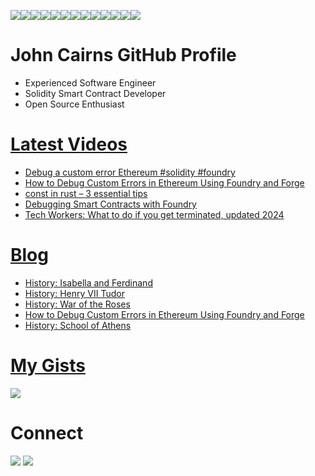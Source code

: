<img src="https://img.shields.io/badge/Ethereum-3C3C3D?style=for-the-badge&logo=Ethereum&logoColor=white" /><img src="https://img.shields.io/badge/Docker-2CA5E0?style=for-the-badge&logo=docker&logoColor=white" /><img src="https://img.shields.io/badge/VSCode-0078D4?style=for-the-badge&logo=visual%20studio%20code&logoColor=white" /><img src="https://img.shields.io/badge/C%2B%2B-00599C?style=for-the-badge&logo=c%2B%2B&logoColor=white" /><img src="https://img.shields.io/badge/Python-FFD43B?style=for-the-badge&logo=python&logoColor=blue" /><img src="https://img.shields.io/badge/Solidity-e6e6e6?style=for-the-badge&logo=solidity&logoColor=black" /><img src="https://img.shields.io/badge/Rust-black?style=for-the-badge&logo=rust&logoColor=#E57324" /><img src="https://img.shields.io/badge/WebAssembly-654FF0?style=for-the-badge&logo=WebAssembly&logoColor=white" /><img src="https://img.shields.io/badge/Linux-FCC624?style=for-the-badge&logo=linux&logoColor=black" /><img src="https://img.shields.io/badge/Debian-A81D33?style=for-the-badge&logo=debian&logoColor=white" /><img src="https://img.shields.io/badge/GitHub-100000?style=for-the-badge&logo=github&logoColor=white" /><img src="https://img.shields.io/badge/OpenZeppelin-4E5EE4?logo=OpenZeppelin&logoColor=fff&style=for-the-badge" /><img src="https://shields.io/badge/foundry-0f121d?style=for-the-badge&logo=hyperledger&logoColor=white" />

# John Cairns GitHub Profile

-   Experienced Software Engineer
-   Solidity Smart Contract Developer
-   Open Source Enthusiast

# [Latest Videos](https://www.youtube.com/@johnacairns)

<!-- VIDEO-LIST:START -->
- [Debug a custom error Ethereum #solidity #foundry](https://www.youtube.com/watch?v=AnGDygczGp8)
- [How to Debug Custom Errors in Ethereum Using Foundry and Forge](https://www.youtube.com/watch?v=Q3dPEYfbqcI)
- [const in rust – 3 essential tips](https://www.youtube.com/watch?v=q4aXvWwY_6U)
- [Debugging Smart Contracts with Foundry](https://www.youtube.com/watch?v=SmSDBJ5S0KE)
- [Tech Workers: What to do if you get terminated, updated 2024](https://www.youtube.com/watch?v=ysfAFObjtJs)
<!-- VIDEO-LIST:END -->

# [Blog](https://2ad.com)

<!-- BLOG-POST-LIST:START -->
- [History: Isabella and Ferdinand](https://2ad.com/history-isabella-and-ferdinand.html)
- [History: Henry VII Tudor](https://2ad.com/history-henry-vii-tudor.html)
- [History: War of the Roses](https://2ad.com/history-war-of-the-roses.html)
- [How to Debug Custom Errors in Ethereum Using Foundry and Forge](https://2ad.com/ethereum-custom-error-debug.html)
- [History: School of Athens](https://2ad.com/history-school-of-athens.html)
<!-- BLOG-POST-LIST:END -->

# [My Gists](https://gist.github.com/jac18281828)

<img src="https://gists-readme.yizack.com/api?user=jac18281828" />

# Connect

<div>
    <a href="https://www.linkedin.com/in/johnacairns"><img src="https://img.shields.io/badge/LinkedIn-0077B5?style=for-the-badge&logo=linkedin&logoColor=white" /></a>
    <a href="https://www.youtube.com/@johnacairns">
    <img src="https://img.shields.io/badge/YouTube-FF0000?style=for-the-badge&logo=youtube&logoColor=white" /></a>
</div>
